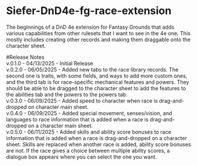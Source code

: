 # Siefer-DnD4e-fg-race-extension

The beginnings of a DnD 4e extension for Fantasy Grounds that adds various capabilities from other rulesets that I want to see in the 4e one. This mostly includes creating other records and making them draggable onto the character sheet.

#Release Notes  
v.0.1.0 - 04/13/2025 - Initial Release  
v.0.2.0 - 06/05/2025 - Added new tabs to the race library records. The second one is traits, with some fields, and ways to add more custom ones, and the third tab is for race-specific mechanical features and powers. They should be able to be dragged to the character sheet to add the features to the abilities tab and the powers to the powers tab.  
v.0.3.0 - 06/09/2025 - Added speed to character when race is drag-and-dropped on character main sheet.  
v.0.4.0 - 06/09/2025 - Added special movement, senses/vision, and languages to race information that is added when a race is drag-and-dropped on a character main sheet.  
v.0.5.0 - 06/11/2025 - Added skills and ability score bonuses to race information that is added when a race is drag-and-dropped on a character sheet. Skills are replaced when another race is added, ability score bonuses are not. If the race gives a choice between multiple ability scores, a dialogue box appears where you can select the one you want.

